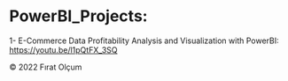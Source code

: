 # PowerBI_Projects:<br>

1- E-Commerce Data Profitability Analysis and Visualization with PowerBI:<br>
https://youtu.be/l1pQtFX_3SQ

© 2022 Fırat Olçum
